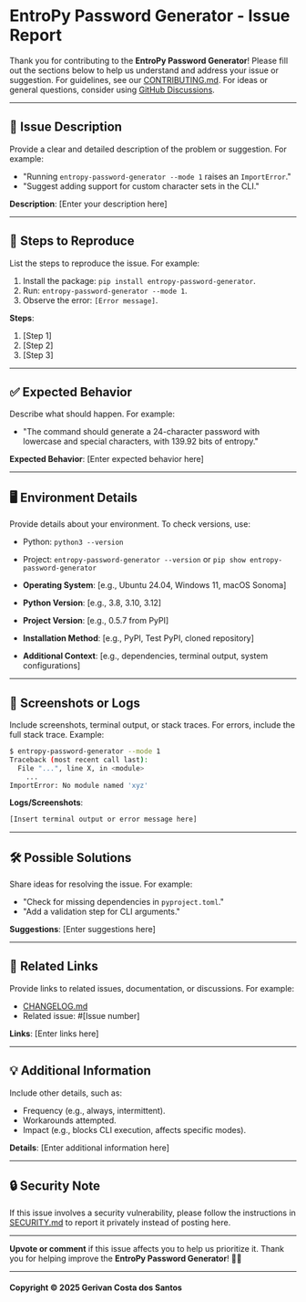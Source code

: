 # EntroPy Password Generator - Issue Report

Thank you for contributing to the **EntroPy Password Generator**! Please fill out the sections below to help us understand and address your issue or suggestion. For guidelines, see our [CONTRIBUTING.md](https://github.com/gerivanc/entropy-password-generator/blob/main/CONTRIBUTING.md). For ideas or general questions, consider using [GitHub Discussions](https://github.com/gerivanc/entropy-password-generator/discussions).

---

## 📌 Issue Description
Provide a clear and detailed description of the problem or suggestion. For example:
- "Running `entropy-password-generator --mode 1` raises an `ImportError`."
- "Suggest adding support for custom character sets in the CLI."

**Description**:
[Enter your description here]

---

## 🔄 Steps to Reproduce
List the steps to reproduce the issue. For example:
1. Install the package: `pip install entropy-password-generator`.
2. Run: `entropy-password-generator --mode 1`.
3. Observe the error: `[Error message]`.

**Steps**:
1. [Step 1]
2. [Step 2]
3. [Step 3]

---

## ✅ Expected Behavior
Describe what should happen. For example:
- "The command should generate a 24-character password with lowercase and special characters, with 139.92 bits of entropy."

**Expected Behavior**:
[Enter expected behavior here]

---

## 🖥️ Environment Details
Provide details about your environment. To check versions, use:
- Python: `python3 --version`
- Project: `entropy-password-generator --version` or `pip show entropy-password-generator`

- **Operating System**: [e.g., Ubuntu 24.04, Windows 11, macOS Sonoma]
- **Python Version**: [e.g., 3.8, 3.10, 3.12]
- **Project Version**: [e.g., 0.5.7 from PyPI]
- **Installation Method**: [e.g., PyPI, Test PyPI, cloned repository]
- **Additional Context**: [e.g., dependencies, terminal output, system configurations]

---

## 📸 Screenshots or Logs
Include screenshots, terminal output, or stack traces. For errors, include the full stack trace. Example:
```bash
$ entropy-password-generator --mode 1
Traceback (most recent call last):
  File "...", line X, in <module>
    ...
ImportError: No module named 'xyz'
```

**Logs/Screenshots**:
```bash
[Insert terminal output or error message here]
```

---

## 🛠️ Possible Solutions
Share ideas for resolving the issue. For example:
- "Check for missing dependencies in `pyproject.toml`."
- "Add a validation step for CLI arguments."

**Suggestions**:
[Enter suggestions here]

---

## 🔗 Related Links
Provide links to related issues, documentation, or discussions. For example:
- [CHANGELOG.md](https://github.com/gerivanc/entropy-password-generator/blob/main/CHANGELOG.md)
- Related issue: #[Issue number]

**Links**:
[Enter links here]

---

## 💡 Additional Information
Include other details, such as:
- Frequency (e.g., always, intermittent).
- Workarounds attempted.
- Impact (e.g., blocks CLI execution, affects specific modes).

**Details**:
[Enter additional information here]

---

## 🔒 Security Note
If this issue involves a security vulnerability, please follow the instructions in [SECURITY.md](https://github.com/gerivanc/entropy-password-generator/blob/main/SECURITY.md) to report it privately instead of posting here.

---

**Upvote or comment** if this issue affects you to help us prioritize it. Thank you for helping improve the **EntroPy Password Generator**! 🚀🔑

---

#### Copyright © 2025 Gerivan Costa dos Santos
